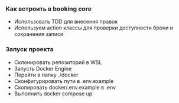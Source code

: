 ### Как встроить в booking core
- Использовать TDD для внесения правок
- Используем action классы для проверки доступности брони и сохранения записи

### Запуск проекта

- Склонировать репозиторий в WSL
- Запусть Docker Engine
- Перейти в папку ./docker
- Сконфигурировать пути в .env.example
- Скопировать docker/.env.example в .env
- Выполнить docker compose up
